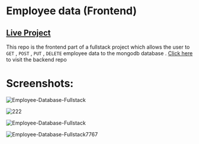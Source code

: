 # Employee data (Frontend)  
## [Live Project](https://employeefrontend.onrender.com/)

This repo is the frontend part of a fullstack project which allows the user to `GET` , `POST` , `PUT` , `DELETE` employee data to the mongodb database . [Click here](https://github.com/TheMohit2003/employee_database) to visit the backend repo  

# Screenshots:

![Employee-Database-Fullstack](https://user-images.githubusercontent.com/99909551/232837853-40a1e70e-1a3a-438e-bc58-f9f5a4d70a7e.png)

![222](https://user-images.githubusercontent.com/99909551/232837687-bb51a1f7-6769-4674-9a14-98ef9b771d83.png)

![Employee-Database-Fullstack](https://user-images.githubusercontent.com/99909551/232729948-bc20784a-0d59-4687-864c-d321a8f8fc71.png)

![Employee-Database-Fullstack7767](https://user-images.githubusercontent.com/99909551/232730227-4a845340-0bcf-4fc5-8cd1-abf0d3f6df1e.png)

